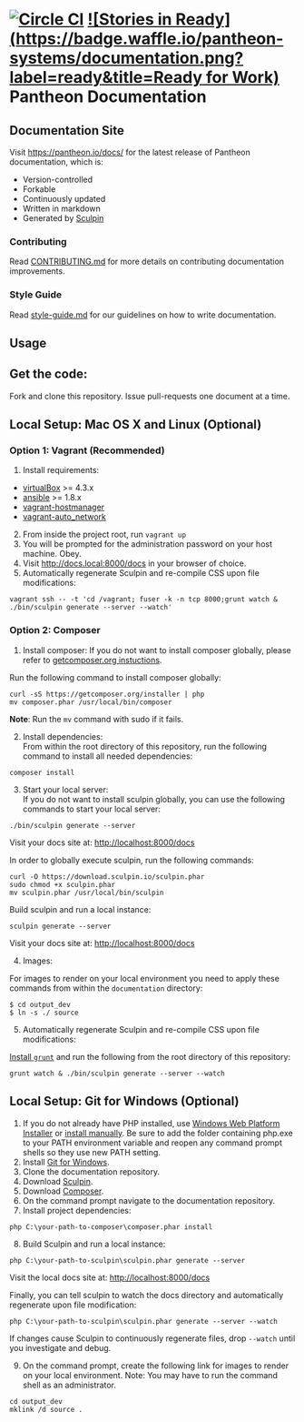 [![Circle CI](https://circleci.com/gh/pantheon-systems/documentation.svg?style=svg)](https://circleci.com/gh/pantheon-systems/documentation)
[![Stories in Ready](https://badge.waffle.io/pantheon-systems/documentation.png?label=ready&title=Ready for Work)](https://waffle.io/pantheon-systems/documentation)
Pantheon Documentation
======================

Documentation Site
------------------

Visit https://pantheon.io/docs/ for the latest release of Pantheon documentation, which is:

-   Version-controlled
-   Forkable
-   Continuously updated
-   Written in markdown
-   Generated by [Sculpin](https://sculpin.io/)

### Contributing

Read [CONTRIBUTING.md](<CONTRIBUTING.md>) for more details on contributing
documentation improvements.

### Style Guide

Read [style-guide.md](<style-guide.md>) for our guidelines on how to write
documentation.

Usage
-----
## Get the code:
Fork and clone this repository. Issue pull-requests one document at a time.

## Local Setup: Mac OS X and Linux (Optional)

### Option 1: Vagrant (Recommended)
1. Install requirements:
 * [virtualBox](https://www.virtualbox.org/wiki/Downloads) >= 4.3.x
 * [ansible](http://docs.ansible.com/ansible/intro_installation.html#installing-the-control-machine) >= 1.8.x
 * [vagrant-hostmanager](https://github.com/smdahlen/vagrant-hostmanager)
 * [vagrant-auto_network](https://github.com/oscar-stack/vagrant-auto_network)
2. From inside the project root, run `vagrant up`
3. You will be prompted for the administration password on your host machine. Obey.
4. Visit <http://docs.local:8000/docs> in your browser of choice.
5. Automatically regenerate Sculpin and re-compile CSS upon file modifications:

 ```
 vagrant ssh -- -t 'cd /vagrant; fuser -k -n tcp 8000;grunt watch & ./bin/sculpin generate --server --watch'
 ```

### Option 2: Composer
1. Install composer:
 If you do not want to install composer globally, please refer to [getcomposer.org instuctions](https://getcomposer.org/doc/00-intro.md#installation-linux-unix-osx).

 Run the following command to install composer globally:  
  ```
 curl -sS https://getcomposer.org/installer | php
 mv composer.phar /usr/local/bin/composer
 ```
 **Note**: Run the `mv` command with sudo if it fails.

2. Install dependencies:  
 From within the root directory of this repository, run the following command to install all needed dependencies:  
 ```
 composer install
 ```  

3. Start your local server:  
 If you do not want to install sculpin globally, you can use the following commands to start your local server:  
 ```
 ./bin/sculpin generate --server
 ```  
 Visit your docs site at: <http://localhost:8000/docs>  

 In order to globally execute sculpin, run the following commands:  
 ```
 curl -O https://download.sculpin.io/sculpin.phar
 sudo chmod +x sculpin.phar
 mv sculpin.phar /usr/local/bin/sculpin
 ```

 Build sculpin and run a local instance:

 ```
 sculpin generate --server
 ```
 Visit your docs site at: <http://localhost:8000/docs>

4. Images:

  For images to render on your local environment you need to apply these commands from within the `documentation` directory:


   ```
   $ cd output_dev
   $ ln -s ./ source
   ```

5. Automatically regenerate Sculpin and re-compile CSS upon file modifications:

 [Install `grunt`](http://gruntjs.com/getting-started) and run the following from the root directory of this repository:

 ```
 grunt watch & ./bin/sculpin generate --server --watch
 ```
## Local Setup: Git for Windows (Optional)

1. If you do not already have PHP installed, use [Windows Web Platform Installer](https://www.microsoft.com/web/gallery/install.aspx?appid=PHP56) or [install manually](http://php.net/manual/en/install.windows.manual.php). Be sure to add the folder containing php.exe to your PATH environment variable and reopen any command prompt shells so they use new PATH setting.
2. Install [Git for Windows](https://git-for-windows.github.io/).
3. Clone the documentation repository.
4. Download [Sculpin](https://download.sculpin.io/sculpin.phar).
5. Download [Composer](https://getcomposer.org/composer.phar).
6. On the command prompt navigate to the documentation repository.
7. Install project dependencies:

 ```
 php C:\your-path-to-composer\composer.phar install
 ```

8. Build Sculpin and run a local instance:

 ```
 php C:\your-path-to-sculpin\sculpin.phar generate --server
 ```

 Visit the local docs site at: <http://localhost:8000/docs>

 Finally, you can tell sculpin to watch the docs directory and automatically regenerate upon file modification:

  ```
  php C:\your-path-to-sculpin\sculpin.phar generate --server --watch
  ```

  If changes cause Sculpin to continuously regenerate files, drop `--watch` until you investigate and debug.

9. On the command prompt, create the following link for images to render on your local environment. Note: You may have to run the command shell as an administrator.

  ```
  cd output_dev
  mklink /d source .
  ```
